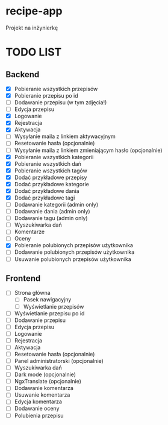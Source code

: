 # recipe-app
Projekt na inżynierkę

# TODO LIST

## Backend

- [x] Pobieranie wszystkich przepisów
- [x] Pobieranie przepisu po id
- [ ] Dodawanie przepisu (w tym zdjęcia!)
- [ ] Edycja przepisu
- [x] Logowanie
- [x] Rejestracja
- [x] Aktywacja
- [ ] Wysyłanie maila z linkiem aktywacyjnym
- [ ] Resetowanie hasła (opcjonalnie)
- [ ] Wysyłanie maila z linkiem zmieniającym hasło (opcjonalnie)
- [x] Pobieranie wszystkich kategorii
- [x] Pobieranie wszystkich dań
- [x] Pobieranie wszystkich tagów
- [x] Dodać przykładowe przepisy
- [x] Dodać przykładowe kategorie
- [x] Dodać przykładowe dania
- [x] Dodać przykładowe tagi
- [ ] Dodawanie kategorii (admin only)
- [ ] Dodawanie dania (admin only)
- [ ] Dodawanie tagu (admin only)
- [ ] Wyszukiwarka dań
- [ ] Komentarze
- [ ] Oceny
- [x] Pobieranie polubionych przepisów użytkownika
- [ ] Dodawanie polubionych przepisów użytkownika
- [ ] Usuwanie polubionych przepisów użytkownika

## Frontend

- [ ] Strona główna
  - [ ] Pasek nawigacyjny
  - [ ] Wyświetlanie przepisów
- [ ] Wyświetlanie przepisu po id
- [ ] Dodawanie przepisu
- [ ] Edycja przepisu
- [ ] Logowanie
- [ ] Rejestracja
- [ ] Aktywacja
- [ ] Resetowanie hasła (opcjonalnie)
- [ ] Panel administratorski (opcjonalnie)
- [ ] Wyszukiwarka dań
- [ ] Dark mode (opcjonalnie)
- [ ] NgxTranslate (opcjonalnie)
- [ ] Dodawanie komentarza
- [ ] Usuwanie komentarza
- [ ] Edycja komentarza
- [ ] Dodawanie oceny
- [ ] Polubienia przepisu